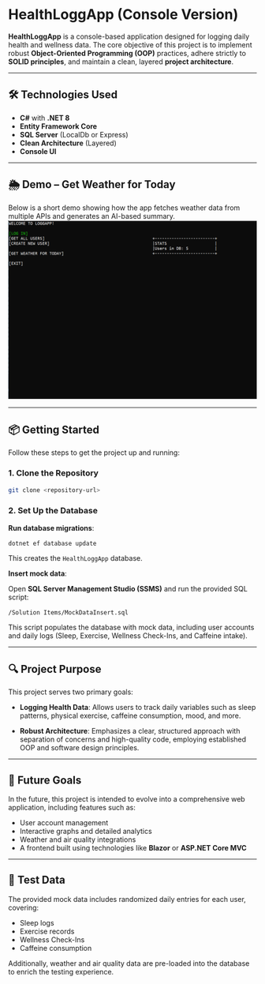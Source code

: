 ﻿# HealthLoggApp (Console Version)

**HealthLoggApp** is a console-based application designed for logging daily health and wellness data. The core objective of this project is to implement robust **Object-Oriented Programming (OOP)** practices, adhere strictly to **SOLID principles**, and maintain a clean, layered **project architecture**.

---

## 🛠️ Technologies Used

* **C#** with **.NET 8**
* **Entity Framework Core**
* **SQL Server** (LocalDb or Express)
* **Clean Architecture** (Layered)
* **Console UI**

---

## 🌦️ Demo – Get Weather for Today
Below is a short demo showing how the app fetches weather data from multiple APIs and generates an AI-based summary.
![Weather Demo](LoggApp-demo.gif)

---

## 📦 Getting Started

Follow these steps to get the project up and running:

### 1. Clone the Repository

```bash
git clone <repository-url>
```

### 2. Set Up the Database

**Run database migrations**:

```bash
dotnet ef database update
```

This creates the `HealthLoggApp` database.

**Insert mock data**:

Open **SQL Server Management Studio (SSMS)** and run the provided SQL script:

```
/Solution Items/MockDataInsert.sql
```

This script populates the database with mock data, including user accounts and daily logs (Sleep, Exercise, Wellness Check-Ins, and Caffeine intake).

---

## 🔍 Project Purpose

This project serves two primary goals:

* **Logging Health Data**: Allows users to track daily variables such as sleep patterns, physical exercise, caffeine consumption, mood, and more.

* **Robust Architecture**: Emphasizes a clear, structured approach with separation of concerns and high-quality code, employing established OOP and software design principles.

---

## 🌱 Future Goals

In the future, this project is intended to evolve into a comprehensive web application, including features such as:

* User account management
* Interactive graphs and detailed analytics
* Weather and air quality integrations
* A frontend built using technologies like **Blazor** or **ASP.NET Core MVC**

---

## 🧪 Test Data

The provided mock data includes randomized daily entries for each user, covering:

* Sleep logs
* Exercise records
* Wellness Check-Ins
* Caffeine consumption

Additionally, weather and air quality data are pre-loaded into the database to enrich the testing experience.
